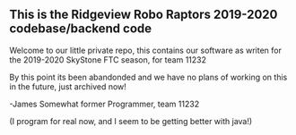 ## This is the Ridgeview Robo Raptors 2019-2020 codebase/backend code

Welcome to our little private repo, this contains our software as writen for the 2019-2020 SkyStone FTC season, for team 11232

By this point its been abandonded and we have no plans of working on this in the future, just archived now!

-James
Somewhat former Programmer, team 11232

(I program for real now, and I seem to be getting better with java!)
